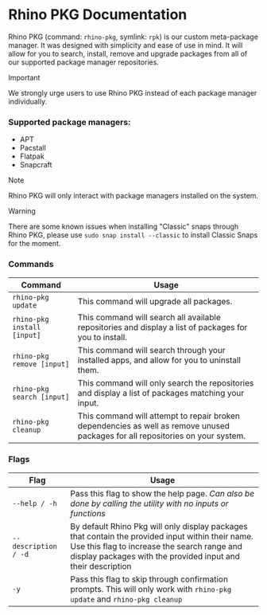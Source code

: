 # Rhino PKG Documentation

Rhino PKG (command: `rhino-pkg`, symlink: `rpk`) is our custom meta-package manager. It was designed with simplicity and ease of use in mind. It will allow for you to search, install, remove and upgrade packages from all of our supported package manager repositories.

> [!IMPORTANT]
> We strongly urge users to use Rhino PKG instead of each package manager individually.

### Supported package managers:
- APT
- Pacstall
- Flatpak
- Snapcraft

> [!NOTE]
> Rhino PKG will only interact with package managers installed on the system.

> [!WARNING]
> There are some known issues when installing "Classic" snaps through Rhino PKG, please use `sudo snap install --classic` to install Classic Snaps for the moment.

### Commands

| Command | Usage |
|---------|-------|
| `rhino-pkg update` | This command will upgrade all packages. |
| `rhino-pkg install [input]` | This command will search all available repositories and display a list of packages for you to install. |
| `rhino-pkg remove [input]` | This command will search through your installed apps, and allow for you to uninstall them. |
| `rhino-pkg search [input]` | This command will only search the repositories and display a list of packages matching your input. |
| `rhino-pkg cleanup` | This command will attempt to repair broken dependencies as well as remove unused packages for all repositories on your system. |

### Flags

| Flag | Usage |
|------|-------|
| `--help / -h` | Pass this flag to show the help page. *Can also be done by calling the utility with no inputs or functions*
| `--description / -d` | By default Rhino Pkg will only display packages that contain the provided input within their name. Use this flag to increase the search range and display packages with the provided input and their description |
| `-y` | Pass this flag to skip through confirmation prompts. This will only work with `rhino-pkg update` and `rhino-pkg cleanup` |
